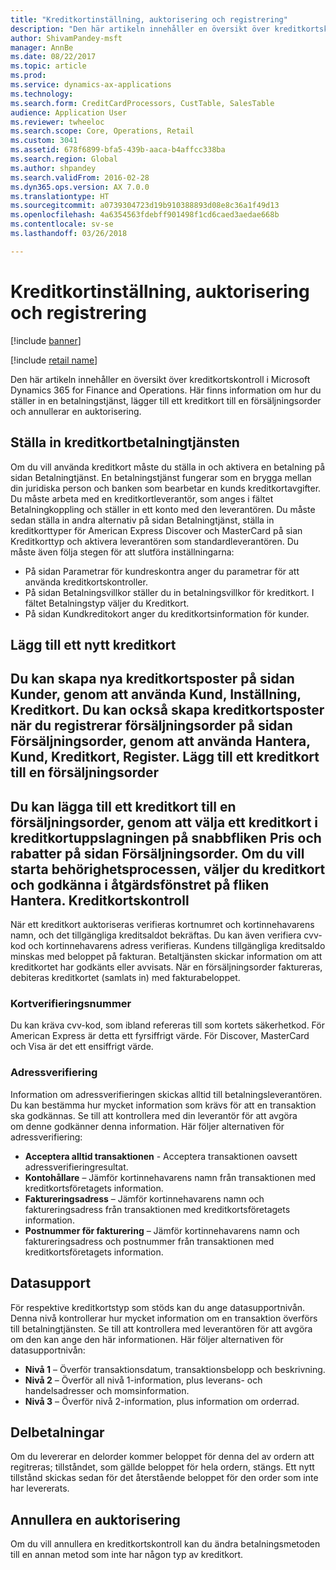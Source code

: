 ```yaml
---
title: "Kreditkortinställning, auktorisering och registrering"
description: "Den här artikeln innehåller en översikt över kreditkortskontroll i Microsoft Dynamics 365 for Finance and Operations. Här finns information om hur du ställer in en betalningstjänst, lägger till ett kreditkort till en försäljningsorder och annullerar en auktorisering."
author: ShivamPandey-msft
manager: AnnBe
ms.date: 08/22/2017
ms.topic: article
ms.prod: 
ms.service: dynamics-ax-applications
ms.technology: 
ms.search.form: CreditCardProcessors, CustTable, SalesTable
audience: Application User
ms.reviewer: twheeloc
ms.search.scope: Core, Operations, Retail
ms.custom: 3041
ms.assetid: 678f6899-bfa5-439b-aaca-b4affcc338ba
ms.search.region: Global
ms.author: shpandey
ms.search.validFrom: 2016-02-28
ms.dyn365.ops.version: AX 7.0.0
ms.translationtype: HT
ms.sourcegitcommit: a0739304723d19b910388893d08e8c36a1f49d13
ms.openlocfilehash: 4a6354563fdebff901498f1cd6caed3aedae668b
ms.contentlocale: sv-se
ms.lasthandoff: 03/26/2018

---
```


# <a name="credit-card-setup-authorization-and-capture"></a>Kreditkortinställning, auktorisering och registrering

[!include [banner](../includes/banner.md)]

[!include [retail name](../includes/retail-name.md)]

Den här artikeln innehåller en översikt över kreditkortskontroll i Microsoft Dynamics 365 for Finance and Operations. Här finns information om hur du ställer in en betalningstjänst, lägger till ett kreditkort till en försäljningsorder och annullerar en auktorisering.

<a name="setting-up-the-credit-card-payment-service"></a>Ställa in kreditkortbetalningtjänsten
------------------------------------------

Om du vill använda kreditkort måste du ställa in och aktivera en betalning på sidan Betalningtjänst. En betalningstjänst fungerar som en brygga mellan din juridiska person och banken som bearbetar en kunds kreditkortavgifter. Du måste arbeta med en kreditkortleverantör, som anges i fältet Betalningkoppling och ställer in ett konto med den leverantören. Du måste sedan ställa in andra alternativ på sidan Betalningtjänst, ställa in kreditkorttyper för American Express Discover och MasterCard på sian Kreditkorttyp och aktivera leverantören som standardleverantören. Du måste även följa stegen för att slutföra inställningarna:
-   På sidan Parametrar för kundreskontra anger du parametrar för att använda kreditkortskontroller.
-   På sidan Betalningsvillkor ställer du in betalningsvillkor för kreditkort. I fältet Betalningstyp väljer du Kreditkort.
-   På sidan Kundkreditokort anger du kreditkortsinformation för kunder.

## <a name="adding-a-new-credit-card"></a>Lägg till ett nytt kreditkort
Du kan skapa nya kreditkortsposter på sidan Kunder, genom att använda Kund, Inställning, Kreditkort. Du kan också skapa kreditkortsposter när du registrerar försäljningsorder på sidan Försäljningsorder, genom att använda Hantera, Kund, Kreditkort, Register.
Lägg till ett kreditkort till en försäljningsorder
-------------------------------------

Du kan lägga till ett kreditkort till en försäljningsorder, genom att välja ett kreditkort i kreditkortuppslagningen på snabbfliken Pris och rabatter på sidan Försäljningsorder. Om du vill starta behörighetsprocessen, väljer du kreditkort och godkänna i åtgärdsfönstret på fliken Hantera.
Kreditkortskontroll
-------------------------

När ett kreditkort auktoriseras verifieras kortnumret och kortinnehavarens namn, och det tillgängliga kreditsaldot bekräftas. Du kan även verifiera cvv-kod och kortinnehavarens adress verifieras. Kundens tillgängliga kreditsaldo minskas med beloppet på fakturan. Betaltjänsten skickar information om att kreditkortet har godkänts eller avvisats. När en försäljningsorder faktureras, debiteras kreditkortet (samlats in) med fakturabeloppet.

### <a name="card-verification-value"></a>Kortverifieringsnummer

Du kan kräva cvv-kod, som ibland refereras till som kortets säkerhetkod. För American Express är detta ett fyrsiffrigt värde. För Discover, MasterCard och Visa är det ett ensiffrigt värde.

### <a name="address-verification"></a>Adressverifiering

Information om adressverifieringen skickas alltid till betalningsleverantören. Du kan bestämma hur mycket information som krävs för att en transaktion ska godkännas. Se till att kontrollera med din leverantör för att avgöra om denne godkänner denna information. Här följer alternativen för adressverifiering:
-   **Acceptera alltid transaktionen** - Acceptera transaktionen oavsett adressverifieringresultat.
-   **Kontohållare** – Jämför kortinnehavarens namn från transaktionen med kreditkortsföretagets information.
-   **Faktureringsadress** – Jämför kortinnehavarens namn och faktureringsadress från transaktionen med kreditkortsföretagets information.
-   **Postnummer för fakturering** – Jämför kortinnehavarens namn och faktureringsadress och postnummer från transaktionen med kreditkortsföretagets information.

## <a name="data-support"></a>Datasupport
För respektive kreditkortstyp som stöds kan du ange datasupportnivån. Denna nivå kontrollerar hur mycket information om en transaktion överförs till betalningtjänsten. Se till att kontrollera med leverantören för att avgöra om den kan ange den här informationen. Här följer alternativen för datasupportnivån:
-   **Nivå 1** – Överför transaktionsdatum, transaktionsbelopp och beskrivning.
-   **Nivå 2** – Överför all nivå 1-information, plus leverans- och handelsadresser och momsinformation.
-   **Nivå 3** – Överför nivå 2-information, plus information om orderrad.

## <a name="partial-payments"></a>Delbetalningar
Om du levererar en delorder kommer beloppet för denna del av ordern att regitreras; tillståndet, som gällde beloppet för hela ordern, stängs. Ett nytt tillstånd skickas sedan för det återstående beloppet för den order som inte har levererats.

## <a name="voiding-an-authorization"></a>Annullera en auktorisering 
Om du vill annullera en kreditkortskontroll kan du ändra betalningsmetoden till en annan metod som inte har någon typ av kreditkort.






